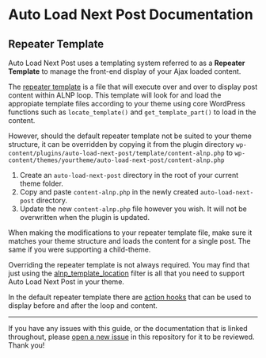 # Auto Load Next Post Documentation

## Repeater Template

Auto Load Next Post uses a templating system referred to as a **Repeater Template** to manage the front-end display of your Ajax loaded content.

The [repeater template](https://github.com/autoloadnextpost/auto-load-next-post/blob/master/template/content-alnp.php) is a file that will execute over and over to display post content within ALNP loop. This template will look for and load the appropiate template files according to your theme using core WordPress functions such as `locate_template()` and `get_template_part()` to load in the content.

However, should the default repeater template not be suited to your theme structure, it can be overridden by copying it from the plugin directory `wp-content/plugins/auto-load-next-post/template/content-alnp.php` to `wp-content/themes/yourtheme/auto-load-next-post/content-alnp.php`

1. Create an `auto-load-next-post` directory in the root of your current theme folder.
2. Copy and paste `content-alnp.php` in the newly created `auto-load-next-post` directory.
3. Update the new `content-alnp.php` file however you wish. It will not be overwritten when the plugin is updated.

When making the modifications to your repeater template file, make sure it matches your theme structure and loads the content for a single post. The same if you were supporting a child-theme.

Overriding the repeater template is not always required. You may find that just using the [alnp_template_location](https://github.com/AutoLoadNextPost/alnp-documentation/blob/master/en_US/filter-hooks.md#filter-alnp_template_location) filter is all that you need to support Auto Load Next Post in your theme.

In the default repeater template there are [action hooks](https://github.com/AutoLoadNextPost/alnp-documentation/blob/master/en_US/action-hooks.md) that can be used to display before and after the loop and content.

---

If you have any issues with this guide, or the documentation that is linked throughout, please [open a new issue](https://github.com/AutoLoadNextPost/alnp-documentation/issues/new) in this repository for it to be reviewed. Thank you!